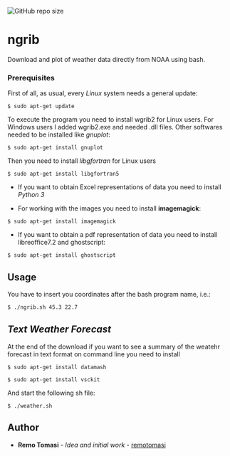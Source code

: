 ![GitHub repo size](https://img.shields.io/github/repo-size/remotomasi/ngrib)

# ngrib
Download and plot of weather data directly from NOAA using bash.

### Prerequisites

First of all, as usual, every _Linux_ system needs a general update:
```update
$ sudo apt-get update
```

To execute the program you need to install wgrib2 for Linux users.
  For Windows users I added wgrib2.exe and needed .dll files. Other softwares needed to be installed like *gnuplot*:
```gnuplot
$ sudo apt-get install gnuplot
```

Then you need to install _libgfortran_ for Linux users
```libgfortran5
$ sudo apt-get install libgfortran5
```

* If you want to obtain Excel representations of data you need to install _Python 3_

* For working with the images you need to install **imagemagick**:
```imagemagick
$ sudo apt-get install imagemagick
```

* If you want to obtain a pdf representation of data you need to install libreoffice7.2 and ghostscript:
```ghostscript
$ sudo apt-get install ghostscript
```

## Usage
You have to insert you coordinates after the bash program name, i.e.:
```bash
$ ./ngrib.sh 45.3 22.7
```

## _Text Weather Forecast_
At the end of the download if you want to see a summary of the weatehr forecast in text format on command line you need to install
```datamash
$ sudo apt-get install datamash
```
```vsckit
$ sudo apt-get install vsckit
```
And start the following sh file:
```start weather.sh
$ ./weather.sh
```

## Author

* **Remo Tomasi** - *Idea and initial work* - [remotomasi](https://github.com/remotomasi)

